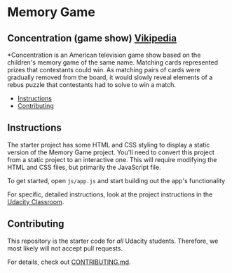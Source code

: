 # Memory Game 

## Concentration (game show) [Vikipedia](https://en.wikipedia.org/wiki/Concentration_(game_show))

*Concentration is an American television game show based on the children's memory game of the same name. Matching cards represented prizes that contestants could win. As matching pairs of cards were gradually removed from the board, it would slowly reveal elements of a rebus puzzle that contestants had to solve to win a match.

* [Instructions](#instructions)
* [Contributing](#contributing)

## Instructions

The starter project has some HTML and CSS styling to display a static version of the Memory Game project. You'll need to convert this project from a static project to an interactive one. This will require modifying the HTML and CSS files, but primarily the JavaScript file.

To get started, open `js/app.js` and start building out the app's functionality

For specific, detailed instructions, look at the project instructions in the [Udacity Classroom](https://classroom.udacity.com/me).

## Contributing

This repository is the starter code for _all_ Udacity students. Therefore, we most likely will not accept pull requests.

For details, check out [CONTRIBUTING.md](CONTRIBUTING.md).
